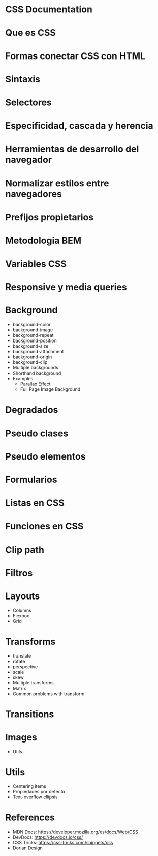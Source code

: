 # CSS Documentation

# Que es CSS

# Formas conectar CSS con HTML

# Sintaxis

# Selectores

# Especificidad, cascada y herencia

# Herramientas de desarrollo del navegador

# Normalizar estilos entre navegadores

# Prefijos propietarios

# Metodologia BEM

# Variables CSS

# Responsive y media queries

# Background

- background-color
- background-image
- background-repeat
- background-position
- background-size
- background-attachment
- background-origin
- background-clip
- Multiple backgrounds
- Shorthand background
- Examples
  - Parallax Effect
  - Full Page Image Background

# Degradados

# Pseudo clases

# Pseudo elementos

# Formularios

# Listas en CSS

# Funciones en CSS

# Clip path

# Filtros

# Layouts

- Columns
- Flexbox
- Grid

# Transforms

- translate
- rotate
- perspective
- scale
- skew
- Multiple transforms
- Matrix
- Common problems with transform

# Transitions

# Images

- Utils

# Utils

- Centering items
- Propiedades por defecto
- Text-overflow ellipsis

# References

- MDN Docs: https://developer.mozilla.org/es/docs/Web/CSS
- DevDocs: https://devdocs.io/css/
- CSS Tricks: https://css-tricks.com/snippets/css
- Dorian Design
